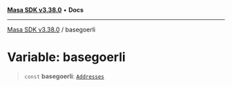 [**Masa SDK v3.38.0**](../README.md) • **Docs**

***

[Masa SDK v3.38.0](../globals.md) / basegoerli

# Variable: basegoerli

> `const` **basegoerli**: [`Addresses`](../interfaces/Addresses.md)
